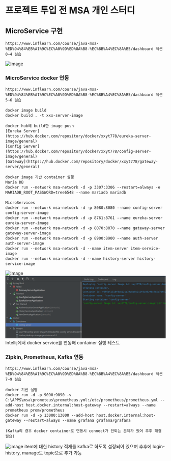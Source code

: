 # 프로젝트 투입 전 MSA 개인 스터디

## MicroService 구현
```
https://www.inflearn.com/course/java-msa-%ED%94%84%EB%A1%9C%EC%A0%9D%ED%8A%B8-%EC%8B%A4%EC%8A%B5/dashboard 색션 0~4 실습
```
![image](https://github.com/shimyoonbum/msa-study/assets/56707897/f2f1b134-4ca2-427e-837c-7ec7621065bb)

### MicroService docker 연동
```
https://www.inflearn.com/course/java-msa-%ED%94%84%EB%A1%9C%EC%A0%9D%ED%8A%B8-%EC%8B%A4%EC%8A%B5/dashboard 색션 5~6 실습

docker image build
docker build . -t xxx-server-image

docker hub에 build한 image push
[Eureka Server](https://hub.docker.com/repository/docker/xxyt778/eureka-server-image/general)
[Config Server](https://hub.docker.com/repository/docker/xxyt778/config-server-image/general)
[Gateway](https://hub.docker.com/repository/docker/xxyt778/gateway-server/general)

docker image 기반 container 실행
Maria DB
docker run --network msa-network -d -p 3307:3306 --restart=always -e MARIADB_ROOT_PASSWORD=tree6548 --name mariadb mariadb

MicroServices
docker run --network msa-network -d -p 8080:8080 --name config-server config-server-image
docker run --network msa-network -d -p 8761:8761 --name eureka-server eureka-server-image
docker run --network msa-network -d -p 8070:8070 --name gateway-server gateway-server-image
docker run --network msa-network -d -p 8900:8900 --name auth-server auth-server-image
docker run --network msa-network -d --name item-server item-service-image
docker run --network msa-network -d --name history-server history-service-image

```
![image](https://github.com/shimyoonbum/msa-study/assets/56707897/63f90016-f6b2-4ae1-a489-8652cb25b443)
![img.png](img.png)
Intellij에서 docker service를 연동해 container 실행 테스트
### Zipkin, Prometheus, Kafka 연동
```
https://www.inflearn.com/course/java-msa-%ED%94%84%EB%A1%9C%EC%A0%9D%ED%8A%B8-%EC%8B%A4%EC%8A%B5/dashboard 색션 7~9 실습

docker 기반 실행
docker run -d -p 9090:9090 -v C:\APPS\msa\prometeus\prometheus.yml:/etc/prometheus/prometheus.yml --add-host host.docker.internal:host-gateway --restart=always --name prometheus prom/prometheus
docker run -d -p 13000:13000 --add-host host.docker.internal:host-gateway --restart=always --name grafana grafana/grafana

(Kafka의 경우 docker container로 연동시 connect가 안되는 문제가 있어 추후 해결 필요)
```
![image](https://github.com/shimyoonbum/msa-study/assets/56707897/8507c4c1-06bd-4391-bb9e-4cc6604a6bf9)
item에 대한 history 적재를 kafka로 하도록 설정되어 있으며 추후에 login-history, manage도 topic으로 추가 가능
